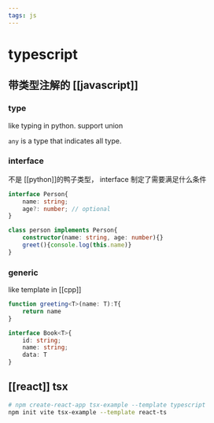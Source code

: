 ```yaml
---
tags: js
---
```

# typescript

## 带类型注解的 [[javascript]]

### type

like typing in python. support union

`any` is a type that indicates all type.

### interface

不是 [[python]]的鸭子类型， interface 制定了需要满足什么条件

```typescript
interface Person{
    name: string;
    age?: number; // optional
}

class person implements Person{
    constructor(name: string, age: number){}
    greet(){console.log(this.name)}
}
```

### generic

like template in [[cpp]]

```typescript
function greeting<T>(name: T):T{
    return name
}

interface Book<T>{
    id: string;
    name: string;
    data: T
}
```

## [[react]] tsx

```sh
# npm create-react-app tsx-example --template typescript
npm init vite tsx-example --template react-ts
```
